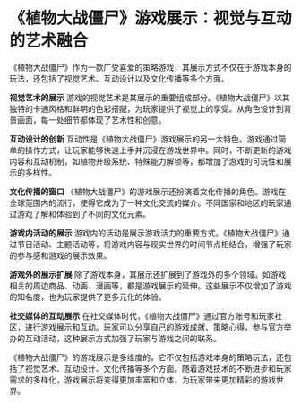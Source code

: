 # 《植物大战僵尸》游戏展示：视觉与互动的艺术融合

《植物大战僵尸》作为一款广受喜爱的策略游戏，其展示方式不仅在于游戏本身的玩法，还包括了视觉艺术、互动设计以及文化传播等多个方面。

**视觉艺术的展示**
游戏的视觉艺术是其展示的重要组成部分。《植物大战僵尸》以其独特的卡通风格和鲜明的色彩搭配，为玩家提供了视觉上的享受。从角色设计到背景画面，每一处细节都体现了艺术性和创意。

**互动设计的创新**
互动性是《植物大战僵尸》游戏展示的另一大特色。游戏通过简单的操作方式，让玩家能够快速上手并沉浸在游戏世界中。同时，不断更新的游戏内容和互动机制，如植物升级系统、特殊能力解锁等，都增加了游戏的可玩性和展示的多样性。

**文化传播的窗口**
《植物大战僵尸》的游戏展示还扮演着文化传播的角色。游戏在全球范围内的流行，使得它成为了一种文化交流的媒介。不同国家和地区的玩家通过游戏了解和体验到了不同的文化元素。

**游戏内活动的展示**
游戏内的活动是展示游戏活力的重要方式。《植物大战僵尸》通过节日活动、主题活动等，将游戏内容与现实世界的时间节点相结合，增强了玩家的参与感和游戏的展示效果。

**游戏外的展示扩展**
除了游戏本身，其展示还扩展到了游戏外的多个领域。如游戏相关的周边商品、动画、漫画等，都是游戏展示的延伸。这些展示不仅增加了游戏的知名度，也为玩家提供了更多元化的体验。

**社交媒体的互动展示**
在社交媒体时代，《植物大战僵尸》通过官方账号和玩家社区，进行游戏展示和互动。玩家可以分享自己的游戏成就、策略心得，参与官方举办的互动活动，这种展示方式加强了玩家与游戏之间的联系。

《植物大战僵尸》的游戏展示是多维度的，它不仅包括游戏本身的策略玩法，还包括了视觉艺术、互动设计、文化传播等多个方面。随着游戏技术的不断进步和玩家需求的多样化，游戏展示将变得更加丰富和立体，为玩家带来更加精彩的游戏世界。